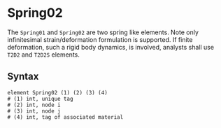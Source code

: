 # Spring02

The `Spring01` and `Spring02` are two spring like elements. Note only infinitesimal strain/deformation formulation is supported. If finite deformation, such a rigid body dynamics, is involved, analysts shall use `T2D2` and `T2D2S` elements.

## Syntax

```
element Spring02 (1) (2) (3) (4)
# (1) int, unique tag
# (2) int, node i
# (3) int, node j
# (4) int, tag of associated material
```
